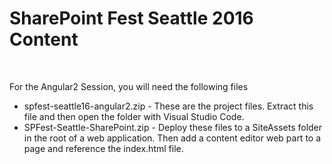 <h1>SharePoint Fest Seattle 2016 Content</h1><br>

For the Angular2 Session, you will need the following files

<ul>
<li>spfest-seattle16-angular2.zip - These are the project files. Extract this file and then open the folder with Visual Studio Code.</li>
<li>SPFest-Seattle-SharePoint.zip - Deploy these files to a SiteAssets folder in the root of a web application. Then add a content editor web part to a page and reference the index.html file.</li>
</ul>